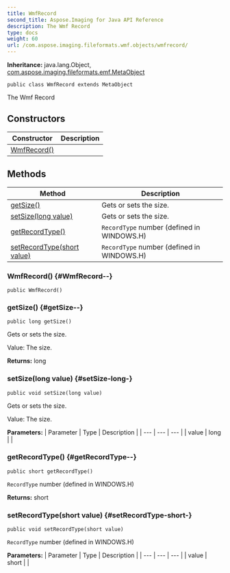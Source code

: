 ```yaml
---
title: WmfRecord
second_title: Aspose.Imaging for Java API Reference
description: The Wmf Record
type: docs
weight: 60
url: /com.aspose.imaging.fileformats.wmf.objects/wmfrecord/
---
```

**Inheritance:**
java.lang.Object, [com.aspose.imaging.fileformats.emf.MetaObject](../../com.aspose.imaging.fileformats.emf/metaobject)
```
public class WmfRecord extends MetaObject
```

The Wmf Record
## Constructors

| Constructor | Description |
| --- | --- |
| [WmfRecord()](#WmfRecord--) |  |
## Methods

| Method | Description |
| --- | --- |
| [getSize()](#getSize--) | Gets or sets the size. |
| [setSize(long value)](#setSize-long-) | Gets or sets the size. |
| [getRecordType()](#getRecordType--) | `RecordType` number (defined in WINDOWS.H) |
| [setRecordType(short value)](#setRecordType-short-) | `RecordType` number (defined in WINDOWS.H) |
### WmfRecord() {#WmfRecord--}
```
public WmfRecord()
```


### getSize() {#getSize--}
```
public long getSize()
```


Gets or sets the size.

Value: The size.

**Returns:**
long
### setSize(long value) {#setSize-long-}
```
public void setSize(long value)
```


Gets or sets the size.

Value: The size.

**Parameters:**
| Parameter | Type | Description |
| --- | --- | --- |
| value | long |  |

### getRecordType() {#getRecordType--}
```
public short getRecordType()
```


`RecordType` number (defined in WINDOWS.H)

**Returns:**
short
### setRecordType(short value) {#setRecordType-short-}
```
public void setRecordType(short value)
```


`RecordType` number (defined in WINDOWS.H)

**Parameters:**
| Parameter | Type | Description |
| --- | --- | --- |
| value | short |  |

